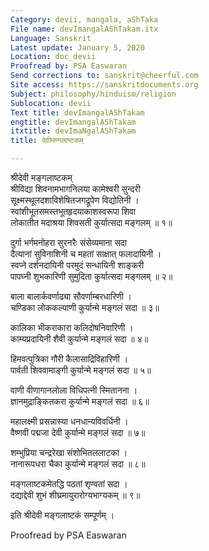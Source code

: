 ```yaml
---
Category: devii, mangala, aShTaka
File name: devImangalAShTakam.itx
Language: Sanskrit
Latest update: January 5, 2020
Location: doc_devii
Proofread by: PSA Easwaran
Send corrections to: sanskrit@cheerful.com
Site access: https://sanskritdocuments.org
Subject: philosophy/hinduism/religion
Sublocation: devii
Text title: devImangalAShTakam
engtitle: devImangalAShTakam
itxtitle: devImaNgalAShTakam
title: देवीमण्गलाष्टकम्

---
```

  
 श्रीदेवी मङ्गलाष्टकम्   
श्रीविद्या शिवनामभागनिलया कामेश्वरी सुन्दरी  
     सूक्ष्मस्थूलदशाविशेषितजगद्रूपेण विद्योतिनी ।  
स्वांशीभूतसमस्तभूतहृदयाकाशस्वरूपा शिवा  
     लोकातीत मदाश्रया शिवसती कुर्यात्सदा मङ्गलम् ॥ १॥  
  
दुर्गा भर्गमनोहरा सुरनरैः संसेव्यमाना सदा  
     दैत्यानां सुविनाशिनी च महतां साक्षात् फलादायिनी ।  
स्वप्ने दर्शनदायिनी परमुदं सन्धायिनी शाङ्करी  
     पापघ्नी शुभकारिणी सुमुदिता कुर्यात्सदा मङ्गलम् ॥ २॥  
  
बाला बालार्कवर्णाढ्या सौवर्णाम्बरधारिणी ।  
चण्डिका लोककल्याणी कुर्यान्मे मङ्गलं सदा ॥ ३॥  
  
कालिका भीकराकारा कलिदोषनिवारिणी ।  
काम्यप्रदायिनी शैवी कुर्यान्मे मङ्गलं सदा ॥ ४॥  
  
हिमवत्पुत्रिका गौरी कैलासाद्रिविहारिणी ।  
पार्वती शिववामाङ्गी कुर्यान्मे मङ्गलं सदा ॥ ५॥  
  
वाणी वीणागानलोला विधिपत्नी स्मितानना ।  
ज्ञानमुद्राङ्कितकरा कुर्यान्मे मङ्गलं सदा ॥ ६॥  
  
महालक्ष्मी प्रसन्नास्या धनधान्यविवर्धिनी ।  
वैष्णवी पद्मजा देवी कुर्यान्मे मङ्गलं सदा ॥ ७॥  
  
शम्भुप्रिया चन्द्ररेखा संशोभितललाटका ।  
नानारूपधरा चैका कुर्यान्मे मङ्गलं सदा ॥ ८॥  
  
मङ्गलाष्टकमेतद्धि पठतां शृण्वतां सदा ।  
दद्याद्देवी शुभं शीघ्रमायुरारोग्यभाग्यकम् ॥ ९॥  
  
इति श्रीदेवी मङ्गलाष्टकं सम्पूर्णम् ।  
  
Proofread by PSA Easwaran   
  
